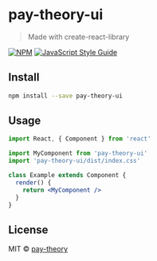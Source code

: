# pay-theory-ui

> Made with create-react-library

[![NPM](https://img.shields.io/npm/v/test.svg)](https://www.npmjs.com/package/test) [![JavaScript Style Guide](https://img.shields.io/badge/code_style-standard-brightgreen.svg)](https://standardjs.com)

## Install

```bash
npm install --save pay-theory-ui
```

## Usage

```jsx
import React, { Component } from 'react'

import MyComponent from 'pay-theory-ui'
import 'pay-theory-ui/dist/index.css'

class Example extends Component {
  render() {
    return <MyComponent />
  }
}
```

## License

MIT © [pay-theory](https://github.com/pay-theory)

